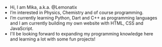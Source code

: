 - Hi, I am Mika, a.k.a. @Lemonatix
- I’m interested in Physics, Chemistry and of course programming.
- I’m currently learning Python, Dart and C++ as programming languages and I am currently building my own website with HTML, CSS and JavaScript.
- I'll be looking forward to expanding my programming knowledge here and learning a lot with some fun projects!

<!---
Lemonatix/Lemonatix is a ✨ special ✨ repository because its `README.md` (this file) appears on your GitHub profile.
You can click the Preview link to take a look at your changes.
--->
